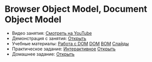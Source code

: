 # Browser Object Model, Document Object Model

* Видео занятия: [Смотреть на YouTube]() 
* Демонстрация с занятия: [Открыть](https://github.com/maxchv/WebShort/tree/master/module02/lesson03/demo)
* Учебные материалы: [Работа с DOM](lesson.md) [DOM](dom.pdf) [BOM](bom.pdf) [Слайды](https://docs.google.com/presentation/d/17mmxorObvaTFvJ6uXntoeLvsMsft8zUh6EWQ6TCNkqU/edit#slide=id.g5282ea9f5a_0_37)
* Практическое задание: [Интерактивное](DOMTutorial) [Открыть](practice.pdf)
* Домашнее задание: [Открыть](hw.pdf)